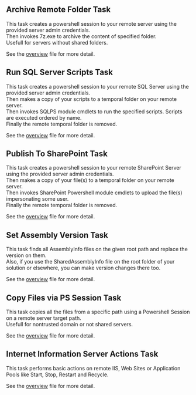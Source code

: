 ## Archive Remote Folder Task

This task creates a powershell session to your remote server using the provided server admin credentials.  
Then invokes 7z.exe to archive the content of specified folder.  
Usefull for servers without shared folders.  

See the [overview](https://github.com/ggarbuglia/TfsExtensions/blob/master/ArchiveRemoteFolder/overview.md) file for more detail.  

## Run SQL Server Scripts Task

This task creates a powershell session to your remote SQL Server using the provided server admin credentials.  
Then makes a copy of your scripts to a temporal folder on your remote server.  
Then invokes SQLPS module cmdlets to run the specified scripts. Scripts are executed ordered by name.  
Finally the remote temporal folder is removed.  

See the [overview](https://github.com/ggarbuglia/TfsExtensions/blob/master/RunSqlServerScripts/overview.md) file for more detail.  

## Publish To SharePoint Task

This task creates a powershell session to your remote SharePoint Server using the provided server admin credentials.  
Then makes a copy of your file(s) to a temporal folder on your remote server.  
Then invokes SharePoint Powershell module cmdlets to upload the file(s) impersonating some user.  
Finally the remote temporal folder is removed.  

See the [overview](https://github.com/ggarbuglia/TfsExtensions/blob/master/PublishToSharePoint/overview.md) file for more detail.

## Set Assembly Version Task

This task finds all AssemblyInfo files on the given root path and replace the version on them.  
Also, if you use the SharedAssemblyInfo file on the root folder of your solution or elsewhere, you can make version changes there too.  

See the [overview](https://github.com/ggarbuglia/TfsExtensions/blob/master/SetAssemblyVersion/overview.md) file for more detail.  

## Copy Files via PS Session Task

This task copies all the files from a specific path using a Powershell Session on a remote server target path.  
Usefull for nontrusted domain or not shared servers.  

See the [overview](https://github.com/ggarbuglia/TfsExtensions/blob/master/CopyFilesViaPSSession/overview.md) file for more detail.

## Internet Information Server Actions Task

This task performs basic actions on remote IIS, Web Sites or Application Pools like Start, Stop, Restart and Recycle.

See the [overview](https://github.com/ggarbuglia/TfsExtensions/blob/master/InternetInformationServerActions/overview.md) file for more detail.